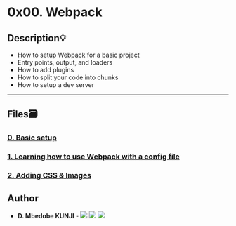 # 0x00. Webpack

## Description:bulb:

- How to setup Webpack for a basic project
- Entry points, output, and loaders
- How to add plugins
- How to split your code into chunks
- How to setup a dev server


---

## Files:card_file_box:

### [0. Basic setup](./task_0)
### [1. Learning how to use Webpack with a config file](./task_1)
### [2. Adding CSS & Images](./task_2)




## Author

- **D. Mbedobe KUNJI** - [<img src="https://img.shields.io/badge/GitHub-181717.svg?&style=plastic&logo=github&logoColor=white"/>](https://github.com/Mbedobe)
  [<img src="https://img.shields.io/badge/Twitter-1DA1F2.svg?&style=plastic&logo=twitter&logoColor=white"/>](https://twitter.com/@kd_mbedobe)
  [<img src="https://img.shields.io/badge/Linkedin-0A66C2.svg?&style=plastic&logo=linkedin&logoColor=white"/>](https://www.linkedin.com/in/danielmbedobe/)
